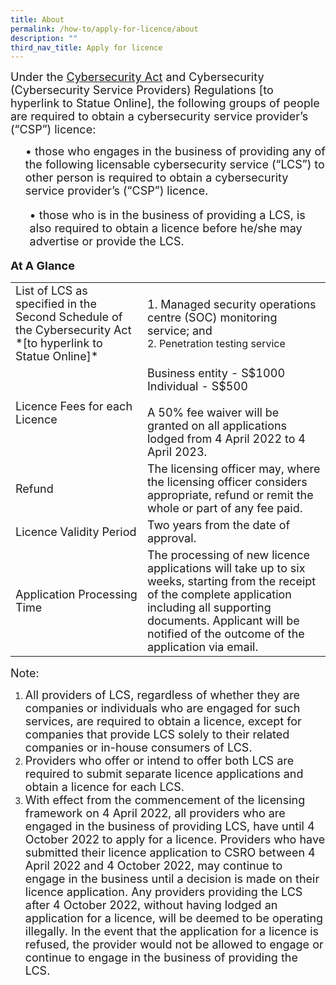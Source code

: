 ```yaml
---
title: About
permalink: /how-to/apply-for-licence/about
description: ""
third_nav_title: Apply for licence
---
```

<font size="4.5">Under the <a href="https://sso.agc.gov.sg/Acts-Supp/9-2018/">Cybersecurity Act</a> and Cybersecurity (Cybersecurity Service Providers) Regulations [to hyperlink to Statue Online], the following groups of people are required to obtain a cybersecurity service provider’s (“CSP”) licence: </font>
<font size="4.5"><ol>•	those who engages in the business of providing any of the following licensable cybersecurity service (“LCS”) to other person is required to obtain a cybersecurity service provider’s (“CSP”) licence.</ol></font>
<font size="4.5"><ol>•	those who is in the business of providing a LCS, is also required to obtain a licence before he/she may advertise or provide the LCS.</ol></font>

<font size="4.5">**At A Glance**</font>

<table class="table-v">
    <tr>
    <td><font size="4.5">List of LCS as specified in the Second Schedule of the Cybersecurity Act *[to hyperlink to Statue Online]*</font size></td>
    <td><font size="4.5">1. Managed security operations centre (SOC) monitoring service; and</font><br>
2. Penetration testing service
</td>
  </tr><tr>
	<td><font size="4.5">Licence Fees for each Licence</font size></td>
    <td><font size="4.5">Business entity - S$1000 <br>Individual - S$500<br><br>A 50% fee waiver will be granted on all applications lodged from 4 April 2022 to 4 April 2023.</font></td>
  </tr>
  <tr>
		<td><font size="4.5">Refund</font></td>
    <td><font size="4.5">The licensing officer may, where the licensing officer considers appropriate, refund or remit the whole or part of any fee paid.</font></td>
  </tr>
  <tr>
		<td><font size="4.5">Licence Validity Period</font></td>
		<td><font size="4.5">Two years from the date of approval.</font></td>
  </tr>
	<td><font size="4.5">Application Processing Time</font></td>
    <td><font size="4.5">The processing of new licence applications will take up to six weeks, starting from the receipt of the complete application including all supporting documents. Applicant will be notified of the outcome of the application via email.</font></td>
</table>

<font size="4.5">Note:</font>
<ol>
<li><font size="4.5">All providers of LCS, regardless of whether they are companies or individuals who are engaged for such services, are required to obtain a licence, except for companies that provide LCS solely to their related companies or in-house consumers of LCS.</font></li>
	
<li><font size="4.5">Providers who offer or intend to offer both LCS are required to submit separate licence applications and obtain a licence for each LCS.</font></li>
	
<li><font size="4.5">With effect from the commencement of the licensing framework on 4 April 2022, all providers who are engaged in the business of providing LCS, have until 4 October 2022 to apply for a licence. Providers who have submitted their licence application to CSRO between 4 April 2022 and 4 October 2022, may continue to engage in the business until a decision is made on their licence application. Any providers providing the LCS after 4 October 2022, without having lodged an application for a licence, will be deemed to be operating illegally. In the event that the application for a licence is refused, the provider would not be allowed to engage or continue to engage in the business of providing the LCS.</font></li>